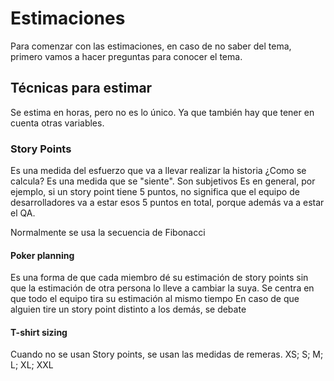 # Estimaciones

Para comenzar con las estimaciones, en caso de no saber del tema, primero vamos a hacer preguntas para conocer el tema.

## Técnicas para estimar

Se estima en horas, pero no es lo único. Ya que también hay que tener en cuenta otras variables.

### Story Points

Es una medida del esfuerzo que va a llevar realizar la historia
¿Como se calcula? Es una medida que se "siente". Son subjetivos
Es en general, por ejemplo, si un story point tiene 5 puntos, no significa que el equipo de desarrolladores va a estar esos 5 puntos en total, porque además va a estar el QA.

Normalmente se usa la secuencia de Fibonacci

#### Poker planning

Es una forma de que cada miembro dé su estimación de story points sin que la estimación de otra persona lo lleve a cambiar la suya. Se centra en que todo el equipo tira su estimación al mismo tiempo
En caso de que alguien tire un story point distinto a los demás, se debate

#### T-shirt sizing

Cuando no se usan Story points, se usan las medidas de remeras.
XS; S; M; L; XL; XXL
